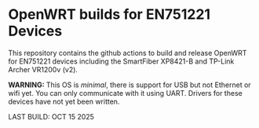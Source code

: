 # OpenWRT builds for EN751221 Devices

This repository contains the github actions to build and release
OpenWRT for EN751221 devices including the SmartFiber XP8421-B and
TP-Link Archer VR1200v (v2).

**WARNING:** This OS is *minimal*, there is support for USB but not
Ethernet or wifi yet. You can only communicate with it using UART.
Drivers for these devices have not yet been written.

LAST BUILD: OCT 15 2025
